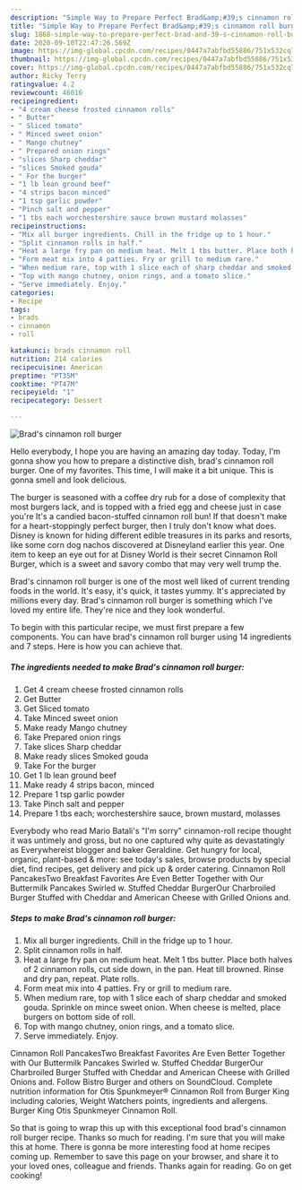 ```yaml
---
description: "Simple Way to Prepare Perfect Brad&amp;#39;s cinnamon roll burger"
title: "Simple Way to Prepare Perfect Brad&amp;#39;s cinnamon roll burger"
slug: 1868-simple-way-to-prepare-perfect-brad-and-39-s-cinnamon-roll-burger
date: 2020-09-10T22:47:26.569Z
image: https://img-global.cpcdn.com/recipes/0447a7abfbd55886/751x532cq70/brads-cinnamon-roll-burger-recipe-main-photo.jpg
thumbnail: https://img-global.cpcdn.com/recipes/0447a7abfbd55886/751x532cq70/brads-cinnamon-roll-burger-recipe-main-photo.jpg
cover: https://img-global.cpcdn.com/recipes/0447a7abfbd55886/751x532cq70/brads-cinnamon-roll-burger-recipe-main-photo.jpg
author: Ricky Terry
ratingvalue: 4.2
reviewcount: 46016
recipeingredient:
- "4 cream cheese frosted cinnamon rolls"
- " Butter"
- " Sliced tomato"
- " Minced sweet onion"
- " Mango chutney"
- " Prepared onion rings"
- "slices Sharp cheddar"
- "slices Smoked gouda"
- " For the burger"
- "1 lb lean ground beef"
- "4 strips bacon minced"
- "1 tsp garlic powder"
- "Pinch salt and pepper"
- "1 tbs each worchestershire sauce brown mustard molasses"
recipeinstructions:
- "Mix all burger ingredients. Chill in the fridge up to 1 hour."
- "Split cinnamon rolls in half."
- "Heat a large fry pan on medium heat. Melt 1 tbs butter. Place both halves of 2 cinnamon rolls, cut side down, in the pan. Heat till browned. Rinse and dry pan, repeat. Plate rolls."
- "Form meat mix into 4 patties. Fry or grill to medium rare."
- "When medium rare, top with 1 slice each of sharp cheddar and smoked gouda. Sprinkle on mince sweet onion. When cheese is melted, place burgers on bottom side of roll."
- "Top with mango chutney, onion rings, and a tomato slice."
- "Serve immediately. Enjoy."
categories:
- Recipe
tags:
- brads
- cinnamon
- roll

katakunci: brads cinnamon roll 
nutrition: 214 calories
recipecuisine: American
preptime: "PT35M"
cooktime: "PT47M"
recipeyield: "1"
recipecategory: Dessert

---
```



![Brad&#39;s cinnamon roll burger](https://img-global.cpcdn.com/recipes/0447a7abfbd55886/751x532cq70/brads-cinnamon-roll-burger-recipe-main-photo.jpg)

Hello everybody, I hope you are having an amazing day today. Today, I'm gonna show you how to prepare a distinctive dish, brad&#39;s cinnamon roll burger. One of my favorites. This time, I will make it a bit unique. This is gonna smell and look delicious.

The burger is seasoned with a coffee dry rub for a dose of complexity that most burgers lack, and is topped with a fried egg and cheese just in case you&#39;re It&#39;s a candied bacon-stuffed cinnamon roll bun! If that doesn&#39;t make for a heart-stoppingly perfect burger, then I truly don&#39;t know what does. Disney is known for hiding different edible treasures in its parks and resorts, like some corn dog nachos discovered at Disneyland earlier this year. One item to keep an eye out for at Disney World is their secret Cinnamon Roll Burger, which is a sweet and savory combo that may very well trump the.

Brad&#39;s cinnamon roll burger is one of the most well liked of current trending foods in the world. It's easy, it's quick, it tastes yummy. It's appreciated by millions every day. Brad&#39;s cinnamon roll burger is something which I've loved my entire life. They're nice and they look wonderful.


To begin with this particular recipe, we must first prepare a few components. You can have brad&#39;s cinnamon roll burger using 14 ingredients and 7 steps. Here is how you can achieve that.

<!--inarticleads1-->

##### The ingredients needed to make Brad&#39;s cinnamon roll burger:

1. Get 4 cream cheese frosted cinnamon rolls
1. Get  Butter
1. Get  Sliced tomato
1. Take  Minced sweet onion
1. Make ready  Mango chutney
1. Take  Prepared onion rings
1. Take slices Sharp cheddar
1. Make ready slices Smoked gouda
1. Take  For the burger
1. Get 1 lb lean ground beef
1. Make ready 4 strips bacon, minced
1. Prepare 1 tsp garlic powder
1. Take Pinch salt and pepper
1. Prepare 1 tbs each; worchestershire sauce, brown mustard, molasses


Everybody who read Mario Batali&#39;s &#34;I&#39;m sorry&#34; cinnamon-roll recipe thought it was untimely and gross, but no one captured why quite as devastatingly as Everywhereist blogger and baker Geraldine. Get hungry for local, organic, plant-based &amp; more: see today&#39;s sales, browse products by special diet, find recipes, get delivery and pick up &amp; order catering. Cinnamon Roll PancakesTwo Breakfast Favorites Are Even Better Together with Our Buttermilk Pancakes Swirled w. Stuffed Cheddar BurgerOur Charbroiled Burger Stuffed with Cheddar and American Cheese with Grilled Onions and. 

<!--inarticleads2-->

##### Steps to make Brad&#39;s cinnamon roll burger:

1. Mix all burger ingredients. Chill in the fridge up to 1 hour.
1. Split cinnamon rolls in half.
1. Heat a large fry pan on medium heat. Melt 1 tbs butter. Place both halves of 2 cinnamon rolls, cut side down, in the pan. Heat till browned. Rinse and dry pan, repeat. Plate rolls.
1. Form meat mix into 4 patties. Fry or grill to medium rare.
1. When medium rare, top with 1 slice each of sharp cheddar and smoked gouda. Sprinkle on mince sweet onion. When cheese is melted, place burgers on bottom side of roll.
1. Top with mango chutney, onion rings, and a tomato slice.
1. Serve immediately. Enjoy.


Cinnamon Roll PancakesTwo Breakfast Favorites Are Even Better Together with Our Buttermilk Pancakes Swirled w. Stuffed Cheddar BurgerOur Charbroiled Burger Stuffed with Cheddar and American Cheese with Grilled Onions and. Follow Bistro Burger and others on SoundCloud. Complete nutrition information for Otis Spunkmeyer® Cinnamon Roll from Burger King including calories, Weight Watchers points, ingredients and allergens. Burger King Otis Spunkmeyer Cinnamon Roll. 

So that is going to wrap this up with this exceptional food brad&#39;s cinnamon roll burger recipe. Thanks so much for reading. I'm sure that you will make this at home. There is gonna be more interesting food at home recipes coming up. Remember to save this page on your browser, and share it to your loved ones, colleague and friends. Thanks again for reading. Go on get cooking!
